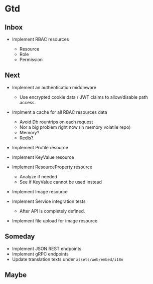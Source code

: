 # Gtd

## Inbox

* Implement RBAC resources

  * Resource
  * Role
  * Permission

## Next

* Implement an authentication middleware

    * Use encrypted cookie data / JWT claims to allow/disable path access.

* Implment a cache for all RBAC resources data

    * Avoid Db rountrips on each request
    * Nor a big problem right now (in memory volatile repo)
    * Memory?
    * Redis?

* Implement Profile resource

* Implement KeyValue resource

* Implement ResourceProperty resource

  * Analyze if needed
  * See if KeyValue cannot be used instead

* Implement Image resource

* Implement Service integration tests

  * After API is completely defined.

* Implement file upload for image resource

## Someday
  * Implement JSON REST endpoints
  * Implement gRPC endpoints
  * Update translation texts under `assets/web/embed/i18n`

## Maybe


